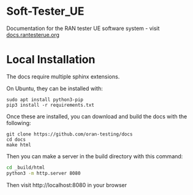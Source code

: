 # Soft-Tester_UE

Documentation for the RAN tester UE software system - visit [docs.rantesterue.org](https://docs.rantesterue.org)

# Local Installation

The docs require multiple sphinx extensions.

On Ubuntu, they can be installed with:

```
sudo apt install python3-pip
pip3 install -r requirements.txt
```

Once these are installed, you can download and build the docs with the following:

```
git clone https://github.com/oran-testing/docs
cd docs
make html
```

Then you can make a server in the build directory with this command:

```bash
cd _build/html
python3 -m http.server 8080
```

Then visit http://localhost:8080 in your browser
